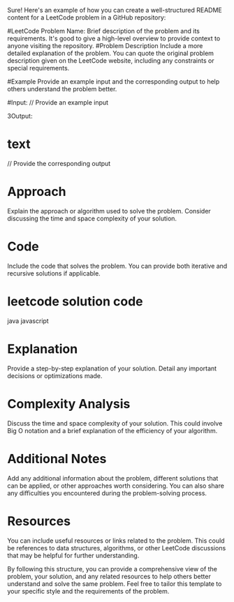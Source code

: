 Sure! Here's an example of how you can create a well-structured README content for a LeetCode problem in a GitHub repository:

#LeetCode Problem Name:
Brief description of the problem and its requirements. It's good to give a high-level overview to provide context to anyone visiting the repository.
#Problem Description
Include a more detailed explanation of the problem. You can quote the original problem description given on the LeetCode website, including any constraints or special requirements.

#Example
Provide an example input and the corresponding output to help others understand the problem better.

#Input:
// Provide an example input

3Output:

# text

// Provide the corresponding output
# Approach
Explain the approach or algorithm used to solve the problem. Consider discussing the time and space complexity of your solution.

# Code
Include the code that solves the problem. You can provide both iterative and recursive solutions if applicable.



# leetcode solution code
java
javascript


# Explanation
Provide a step-by-step explanation of your solution. Detail any important decisions or optimizations made.

# Complexity Analysis
Discuss the time and space complexity of your solution. This could involve Big O notation and a brief explanation of the efficiency of your algorithm.

# Additional Notes
Add any additional information about the problem, different solutions that can be applied, or other approaches worth considering. You can also share any difficulties you encountered during the problem-solving process.

# Resources
You can include useful resources or links related to the problem. This could be references to data structures, algorithms, or other LeetCode discussions that may be helpful for further understanding.

By following this structure, you can provide a comprehensive view of the problem, your solution, and any related resources to help others better understand and solve the same problem. Feel free to tailor this template to your specific style and the requirements of the problem.
